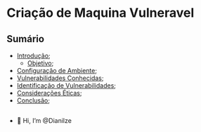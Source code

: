
# Criação de Maquina Vulneravel

## Sumário
* <a href="#Introdução">Introdução</a>;
  * <a href="#Objetivo">Objetivo</a>;
* <a href="#configuração do Ambiente ">Configuração de Ambiente</a>;
* <a href="#Vulnerabilidades Conhecidas">Vulnerabilidades Conhecidas</a>;
* <a href="#Identificação de Vulnerabilidades">Identificação de Vulnerabilidades</a>;
* <a href="#Considerações Éticas">Considerações Éticas</a>;
* <a href="#Conclusão">Conclusão</a>;

##
  



- 👋 Hi, I’m @Dianilze

